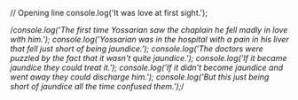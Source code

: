 // Opening line 
console.log('It was love at first sight.');

/*console.log('The first time Yossarian saw the chaplain he fell madly in love with him.');
console.log('Yossarian was in the hospital with a pain in his liver that fell just short of being jaundice.');
console.log('The doctors were puzzled by the fact that it wasn\'t quite jaundice.');
console.log('If it became jaundice they could treat it.');
console.log('If it didn\'t become jaundice and went away they could discharge him.');
console.log('But this just being short of jaundice all the time confused them.');*/
